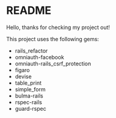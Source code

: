 # README

Hello, thanks for checking my project out! 

This project uses the following gems:

* rails_refactor
* omniauth-facebook
* omniauth-rails_csrf_protection
* figaro
* devise
* table_print
* simple_form
* bulma-rails
* rspec-rails
* guard-rspec